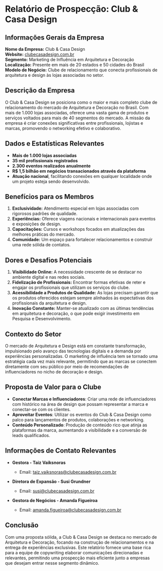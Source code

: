 # Relatório de Prospecção: Club & Casa Design

## Informações Gerais da Empresa

**Nome da Empresa:** Club & Casa Design  
**Website:** [clubecasadesign.com.br](https://clubecasadesign.com.br)  
**Segmento:** Marketing de Influência em Arquitetura e Decoração  
**Localização:** Presente em mais de 20 estados e 50 cidades do Brasil  
**Modelo de Negócio:** Clube de relacionamento que conecta profissionais de arquitetura e design às lojas associadas no setor.  

## Descrição da Empresa

O Club & Casa Design se posiciona como o maior e mais completo clube de relacionamento do mercado de Arquitetura e Decoração no Brasil. Com mais de 1.000 lojas associadas, oferece uma vasta gama de produtos e serviços voltados para mais de 40 segmentos do mercado. A missão da empresa é criar conexões significativas entre profissionais, lojistas e marcas, promovendo o networking efetivo e colaborativo.

## Dados e Estatísticas Relevantes

- **Mais de 1.000 lojas associadas**
- **35 mil profissionais registrados**
- **2.300 eventos realizados anualmente**
- **R$ 1,5 bilhão em negócios transacionados através da plataforma**
- **Atuação nacional**, facilitando conexões em qualquer localidade onde um projeto esteja sendo desenvolvido.

## Benefícios para os Membros

1. **Exclusividade:** Atendimento especial em lojas associadas com rigorosos padrões de qualidade.
2. **Experiências:** Oferece viagens nacionais e internacionais para eventos e exposições de design.
3. **Capacitações:** Cursos e workshops focados em atualizações das melhores práticas do mercado.
4. **Comunidade:** Um espaço para fortalecer relacionamentos e construir uma rede sólida de contatos.

## Dores e Desafios Potenciais

1. **Visibilidade Online:** A necessidade crescente de se destacar no ambiente digital e nas redes sociais.
2. **Fidelização de Profissionais:** Encontrar formas efetivas de reter e engajar os profissionais que utilizam os serviços do clube.
3. **Acessibilidade a Produtos de Qualidade:** As lojas precisam garantir que os produtos oferecidos estejam sempre alinhados às expectativas dos profissionais da arquitetura e design.
4. **Inovação Constante:** Manter-se atualizado com as últimas tendências em arquitetura e decoração, o que pode exigir investimento em Pesquisa e Desenvolvimento.

## Contexto do Setor

O mercado de Arquitetura e Design está em constante transformação, impulsionado pelo avanço das tecnologias digitais e a demanda por experiências personalizadas. O marketing de influência tem se tornado uma estratégia cada vez mais relevante, permitindo que as marcas se conectem diretamente com seu público por meio de recomendações de influenciadores no nicho de decoração e design.

## Proposta de Valor para o Clube

- **Conectar Marcas e Influenciadores**: Criar uma rede de influenciadores com histórico na área de design que possam representar a marca e conectar-se com os clientes.
- **Aproveitar Eventos**: Utilizar os eventos do Club & Casa Design como palco para lançamentos de produtos, colaborações e networking.
- **Conteúdo Personalizado**: Produção de conteúdo rico que atinja as plataformas da marca, aumentando a visibilidade e a conversão de leads qualificados.

## Informações de Contato Relevantes

- **Gestora - Taiz Vaiksnoras**
  - Email: taiz.vaiksnoras@clubecasadesign.com.br

- **Diretora de Expansão - Susi Grundner**
  - Email: susi@clubecasadesign.com.br

- **Gestora de Negócios - Amanda Figueiroa**
  - Email: amanda.figueiroa@clubecasadesign.com.br

## Conclusão

Com uma proposta sólida, a Club & Casa Design se destaca no mercado de Arquitetura e Decoração, focando na construção de relacionamentos e na entrega de experiências exclusivas. Este relatório fornece uma base rica para a equipe de copywriting elaborar comunicações direcionadas e relevantes, permitindo uma prospecção mais eficiente junto a empresas que desejam entrar nesse segmento dinâmico.